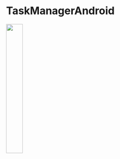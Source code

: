 # TaskManagerAndroid

<img src="https://user-images.githubusercontent.com/82970461/135449697-e95f91cb-d066-4a66-b43b-65fdfa95b00c.jpg" width=30% height=30%>
